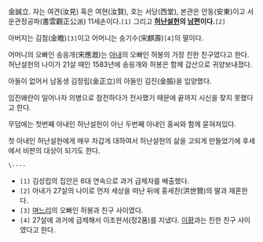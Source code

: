 金誠立. 자는 여견(汝見) 혹은 여현(汝賢), 호는 서당(西堂), 본관은 안동(安東)이고 서운관정공파(書雲觀正公派) 11세손이다.`[1]`
그리고 **[허난설헌](%ED%97%88%EB%82%9C%EC%84%A4%ED%97%8C.md)의
[남편](%EB%82%A8%ED%8E%B8.md)이다.**`[2]`

아버지는 김첨(金瞻)`[3]`이고 어머니는 송기수(宋麒壽)`[4]`의 딸이다.

어머니의 오빠인 송응개(宋應漑)는 [아내](%ED%97%88%EB%82%9C%EC%84%A4%ED%97%8C.md)의 오빠인 허봉의
가장 친한 친구였다고 한다. 허난설헌의 나이가 21살 때인 1583년에 송응개와 허봉은 함께 갑산으로 귀양보내졌다.

아들이 없어서 남동생 김정립(金正立)의 아들인 김진(金振)을 입양했다.

임진왜란이 일어나자 의병으로 참전하다가 전사했기 때문에 끝까지 시신을 찾지 못했다고 한다.

무덤에는 첫번째 아내인 허난설헌이 아닌 두번째 아내인 홍씨와 함께 묻혀져있다.

첫 아내인 허난설헌에게 매우 차갑게 대하여서 허난설헌의 삶을 고되게 만들었기에 후세에서 비판의 대상이 되기도 한다.

`\----`

  * `[1]` 김성립의 집안은 6대 연속으로 과거 급제자를 배출했다.
  * `[2]` 아내가 27살의 나이로 먼저 세상을 떠난 뒤에 홍세찬(洪世贊)의 딸과 재혼한다.
  * `[3]` [며느리](%ED%97%88%EB%82%9C%EC%84%A4%ED%97%8C.md)의 오빠인 허봉과 친구 사이였다.
  * `[4]` 27살에 과거에 급제해서 이조판서(정2품)를 지냈다. [이황](%EC%9D%B4%ED%99%A9.md)과는 친한 친구 사이였다고 한다.

